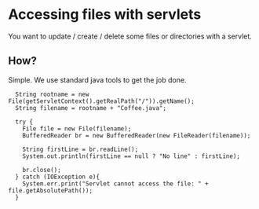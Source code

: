 # Accessing files with servlets 
You want to update / create / delete some files or directories with a servlet.

## How? 
Simple. We use standard java tools to get the job done.

```
  String rootname = new File(getServletContext().getRealPath("/")).getName();
  String filename = rootname + "Coffee.java";
  
  try {
    File file = new File(filename);
    BufferedReader br = new BufferedReader(new FileReader(filename));  
    
    String firstLine = br.readLine();
    System.out.println(firstLine == null ? "No line" : firstLine);
    
    br.close();
  } catch (IOException e){
    System.err.print("Servlet cannot access the file: " + file.getAbsolutePath());  
  }


```
